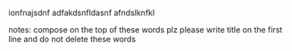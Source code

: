 ionfnajsdnf
adfakdsnfldasnf
afndslknfkl














notes:
compose on the top of these words plz
please write title on the first line
and do not delete these words
